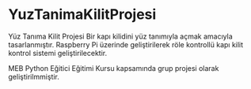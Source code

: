 # YuzTanimaKilitProjesi
Yüz Tanıma Kilit Projesi
Bir kapı kilidini yüz tanımıyla açmak amacıyla tasarlanmıştır.
Raspberry Pi üzerinde geliştirilerek röle kontrollü kapı kilit kontrol sistemi geliştirilecektir. 

MEB Python Eğitici Eğitimi Kursu kapsamında grup projesi olarak geliştirilmmiştir.
